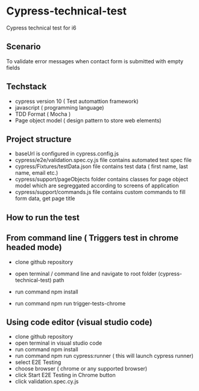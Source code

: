 # Cypress-technical-test

Cypress technical test for i6 

## Scenario
To validate error messages when contact form is submitted with empty fields

## Techstack 

- cypress version 10 ( Test automattion framework)
- javascript ( programming language)
- TDD Format ( Mocha )
- Page object model ( design pattern to store web elements)


## Project structure 
- baseUrl is configured in cypress.config.js
- cypress/e2e/validation.spec.cy.js  file contains automated test spec file
- cypress/Fixtures/testData.json file contains test data ( first name, last name, email etc.)
- cypress/support/pageObjects folder contains classes for page object model which are segreggated according to screens of application
- cypress/support/commands.js file contains custom commands to fill form data, get page title

## How to run the test
 
 ## From command line ( Triggers test in chrome headed mode)
- clone github repository

- open terminal / command line and navigate to root folder (cypress-technical-test) path 

- run command npm install 

- run command npm run trigger-tests-chrome   

## Using code editor (visual studio code)

-  clone github repository
-  open terminal in visual studio code
-  run command npm install 
-  run command npm run cypress:runner ( this will launch cypress runner)
-  select E2E Testing
-  choose browser ( chrome or any supported browser)
-  click Start E2E Testing in Chrome button
-  click validation.spec.cy.js
